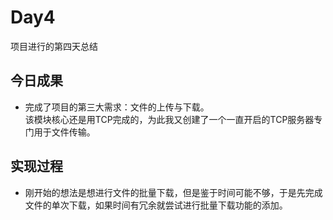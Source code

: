 Day4
===
项目进行的第四天总结<br>

今日成果
---
* 完成了项目的第三大需求：文件的上传与下载。<br>
该模块核心还是用TCP完成的，为此我又创建了一个一直开启的TCP服务器专门用于文件传输。<br>

实现过程
---
* 刚开始的想法是想进行文件的批量下载，但是鉴于时间可能不够，于是先完成文件的单次下载，如果时间有冗余就尝试进行批量下载功能的添加。
